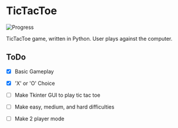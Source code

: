 # TicTacToe

![Progress](https://img.shields.io/badge/Build-Passing-brightgreen.svg)

TicTacToe game, written in Python. User plays against the computer.

## ToDo
- [x] Basic Gameplay
- [X] 'X' or 'O' Choice
- [ ] Make Tkinter GUI to play tic tac toe
- [ ] Make easy, medium, and hard difficulties
- [ ] Make 2 player mode

